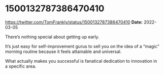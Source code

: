 # 1500132787386470410
https://twitter.com/TomFrankly/status/1500132787386470410
**Date:** 2022-03-05

There’s nothing special about getting up early.

It’s just easy for self-improvement gurus to sell you on the idea of a “magic” morning routine because it feels attainable and universal.

What actually makes you successful is fanatical dedication to innovation in a specific area.
